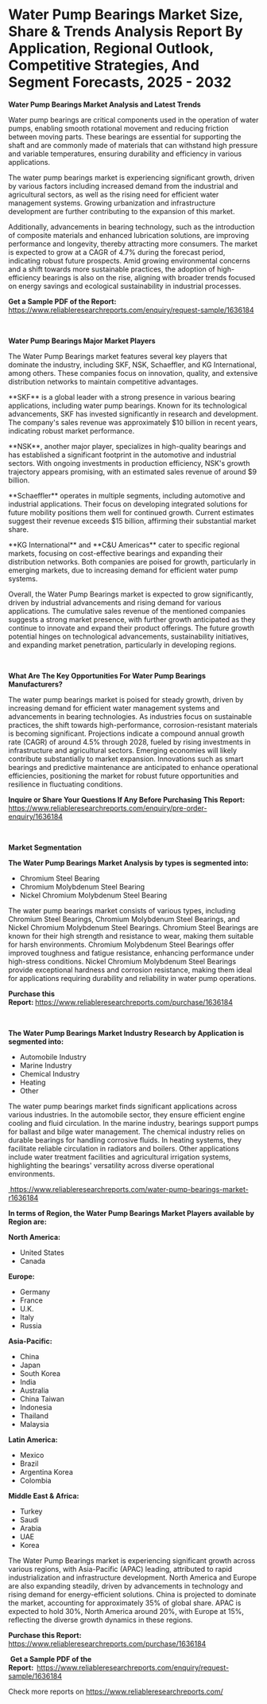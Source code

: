<p><h1>Water Pump Bearings Market Size, Share & Trends Analysis Report By Application, Regional Outlook, Competitive Strategies, And Segment Forecasts, 2025 - 2032</h1></p><p><strong>Water Pump Bearings Market Analysis and Latest Trends</strong></p>
<p><p>Water pump bearings are critical components used in the operation of water pumps, enabling smooth rotational movement and reducing friction between moving parts. These bearings are essential for supporting the shaft and are commonly made of materials that can withstand high pressure and variable temperatures, ensuring durability and efficiency in various applications.</p><p>The water pump bearings market is experiencing significant growth, driven by various factors including increased demand from the industrial and agricultural sectors, as well as the rising need for efficient water management systems. Growing urbanization and infrastructure development are further contributing to the expansion of this market. </p><p>Additionally, advancements in bearing technology, such as the introduction of composite materials and enhanced lubrication solutions, are improving performance and longevity, thereby attracting more consumers. The market is expected to grow at a CAGR of 4.7% during the forecast period, indicating robust future prospects. Amid growing environmental concerns and a shift towards more sustainable practices, the adoption of high-efficiency bearings is also on the rise, aligning with broader trends focused on energy savings and ecological sustainability in industrial processes.</p></p>
<p><strong>Get a Sample PDF of the Report:&nbsp;</strong> <a href="https://www.reliableresearchreports.com/enquiry/request-sample/1636184?utm_campaign=2205&utm_medium=2&utm_source=Github&utm_content=ia&utm_term=16022025&utm_id=water-pump-bearings">https://www.reliableresearchreports.com/enquiry/request-sample/1636184</a></p>
<p>&nbsp;</p>
<p><strong>Water Pump Bearings Major Market Players</strong></p>
<p><p>The Water Pump Bearings market features several key players that dominate the industry, including SKF, NSK, Schaeffler, and KG International, among others. These companies focus on innovation, quality, and extensive distribution networks to maintain competitive advantages.</p><p>**SKF** is a global leader with a strong presence in various bearing applications, including water pump bearings. Known for its technological advancements, SKF has invested significantly in research and development. The company's sales revenue was approximately $10 billion in recent years, indicating robust market performance.</p><p>**NSK**, another major player, specializes in high-quality bearings and has established a significant footprint in the automotive and industrial sectors. With ongoing investments in production efficiency, NSK's growth trajectory appears promising, with an estimated sales revenue of around $9 billion. </p><p>**Schaeffler** operates in multiple segments, including automotive and industrial applications. Their focus on developing integrated solutions for future mobility positions them well for continued growth. Current estimates suggest their revenue exceeds $15 billion, affirming their substantial market share.</p><p>**KG International** and **C&U Americas** cater to specific regional markets, focusing on cost-effective bearings and expanding their distribution networks. Both companies are poised for growth, particularly in emerging markets, due to increasing demand for efficient water pump systems.</p><p>Overall, the Water Pump Bearings market is expected to grow significantly, driven by industrial advancements and rising demand for various applications. The cumulative sales revenue of the mentioned companies suggests a strong market presence, with further growth anticipated as they continue to innovate and expand their product offerings. The future growth potential hinges on technological advancements, sustainability initiatives, and expanding market penetration, particularly in developing regions.</p></p>
<p>&nbsp;</p>
<p><strong>What Are The Key Opportunities For Water Pump Bearings Manufacturers?</strong></p>
<p><p>The water pump bearings market is poised for steady growth, driven by increasing demand for efficient water management systems and advancements in bearing technologies. As industries focus on sustainable practices, the shift towards high-performance, corrosion-resistant materials is becoming significant. Projections indicate a compound annual growth rate (CAGR) of around 4.5% through 2028, fueled by rising investments in infrastructure and agricultural sectors. Emerging economies will likely contribute substantially to market expansion. Innovations such as smart bearings and predictive maintenance are anticipated to enhance operational efficiencies, positioning the market for robust future opportunities and resilience in fluctuating conditions.</p></p>
<p><strong>Inquire or Share Your Questions If Any Before Purchasing This Report:</strong> <a href="https://www.reliableresearchreports.com/enquiry/pre-order-enquiry/1636184?utm_campaign=2205&utm_medium=2&utm_source=Github&utm_content=ia&utm_term=16022025&utm_id=water-pump-bearings">https://www.reliableresearchreports.com/enquiry/pre-order-enquiry/1636184</a></p>
<p>&nbsp;</p>
<p><strong>Market Segmentation</strong></p>
<p><strong>The Water Pump Bearings Market Analysis by types is segmented into:</strong></p>
<p><ul><li>Chromium Steel Bearing</li><li>Chromium Molybdenum Steel Bearing</li><li>Nickel Chromium Molybdenum Steel Bearing</li></ul></p>
<p><p>The water pump bearings market consists of various types, including Chromium Steel Bearings, Chromium Molybdenum Steel Bearings, and Nickel Chromium Molybdenum Steel Bearings. Chromium Steel Bearings are known for their high strength and resistance to wear, making them suitable for harsh environments. Chromium Molybdenum Steel Bearings offer improved toughness and fatigue resistance, enhancing performance under high-stress conditions. Nickel Chromium Molybdenum Steel Bearings provide exceptional hardness and corrosion resistance, making them ideal for applications requiring durability and reliability in water pump operations.</p></p>
<p><strong>Purchase this Report:&nbsp;</strong><a href="https://www.reliableresearchreports.com/purchase/1636184?utm_campaign=2205&utm_medium=2&utm_source=Github&utm_content=ia&utm_term=16022025&utm_id=water-pump-bearings">https://www.reliableresearchreports.com/purchase/1636184</a></p>
<p>&nbsp;</p>
<p><strong>The Water Pump Bearings Market Industry Research by Application is segmented into:</strong></p>
<p><ul><li>Automobile Industry</li><li>Marine Industry</li><li>Chemical Industry</li><li>Heating</li><li>Other</li></ul></p>
<p><p>The water pump bearings market finds significant applications across various industries. In the automobile sector, they ensure efficient engine cooling and fluid circulation. In the marine industry, bearings support pumps for ballast and bilge water management. The chemical industry relies on durable bearings for handling corrosive fluids. In heating systems, they facilitate reliable circulation in radiators and boilers. Other applications include water treatment facilities and agricultural irrigation systems, highlighting the bearings' versatility across diverse operational environments.</p></p>
<p><a href="https://www.reliableresearchreports.com/water-pump-bearings-market-r1636184?utm_campaign=2205&utm_medium=2&utm_source=Github&utm_content=ia&utm_term=16022025&utm_id=water-pump-bearings">&nbsp;https://www.reliableresearchreports.com/water-pump-bearings-market-r1636184</a></p>
<p><strong>In terms of Region, the Water Pump Bearings Market Players available by Region are:</strong></p>
<p>
    <p> <strong> North America: </strong>
        <ul>
            <li>United States</li>
            <li>Canada</li>
        </ul>
        </p> 
    <p> <strong> Europe: </strong>
        <ul>
            <li>Germany</li>
            <li>France</li>
            <li>U.K.</li>
            <li>Italy</li>
            <li>Russia</li>
        </ul>
        </p> 
    <p> <strong> Asia-Pacific: </strong>
        <ul>
            <li>China</li>
            <li>Japan</li>
            <li>South Korea</li>
            <li>India</li>
            <li>Australia</li>
            <li>China Taiwan</li>
            <li>Indonesia</li>
            <li>Thailand</li>
            <li>Malaysia</li>
        </ul>
        </p> 
    <p> <strong> Latin America: </strong>
        <ul>
            <li>Mexico</li>
            <li>Brazil</li>
            <li>Argentina Korea</li>
            <li>Colombia</li>
        </ul>
        </p> 
    <p> <strong> Middle East & Africa: </strong>
        <ul>
            <li>Turkey</li>
            <li>Saudi</li>
            <li>Arabia</li>
            <li>UAE</li>
            <li>Korea</li>
        </ul>
    </p>
    </p>
<p><p>The Water Pump Bearings market is experiencing significant growth across various regions, with Asia-Pacific (APAC) leading, attributed to rapid industrialization and infrastructure development. North America and Europe are also expanding steadily, driven by advancements in technology and rising demand for energy-efficient solutions. China is projected to dominate the market, accounting for approximately 35% of global share. APAC is expected to hold 30%, North America around 20%, with Europe at 15%, reflecting the diverse growth dynamics in these regions.</p></p>
<p><strong>Purchase this Report: </strong><a href="https://www.reliableresearchreports.com/purchase/1636184?utm_campaign=2205&utm_medium=2&utm_source=Github&utm_content=ia&utm_term=16022025&utm_id=water-pump-bearings">https://www.reliableresearchreports.com/purchase/1636184</a></p>
<p>&nbsp;<strong>Get a Sample PDF of the Report:&nbsp;&nbsp;</strong><a href="https://www.reliableresearchreports.com/enquiry/request-sample/1636184?utm_campaign=2205&utm_medium=2&utm_source=Github&utm_content=ia&utm_term=16022025&utm_id=water-pump-bearings">https://www.reliableresearchreports.com/enquiry/request-sample/1636184</a></p>
<p><strong></strong></p>
<p>Check more reports on <a href="https://www.reliableresearchreports.com/?utm_campaign=2205&utm_medium=2&utm_source=Github&utm_content=ia&utm_term=16022025&utm_id=water-pump-bearings">https://www.reliableresearchreports.com/</a></p>
